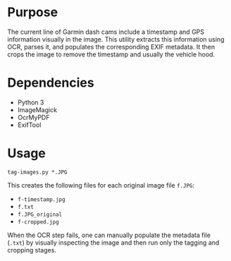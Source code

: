 # Purpose

The current line of Garmin dash cams include a timestamp and GPS information visually in the image.
This utility extracts this information using OCR, parses it, and populates the corresponding EXIF metadata.
It then crops the image to remove the timestamp and usually the vehicle hood.

# Dependencies

- Python 3
- ImageMagick
- OcrMyPDF
- ExifTool

# Usage

    tag-images.py *.JPG

This creates the following files for each original image file `f.JPG`:

- `f-timestamp.jpg`
- `f.txt`
- `f.JPG_original`
- `f-cropped.jpg`

When the OCR step fails, one can manually populate the metadata file (`.txt`) by visually inspecting the image and then run only the tagging and cropping stages.
